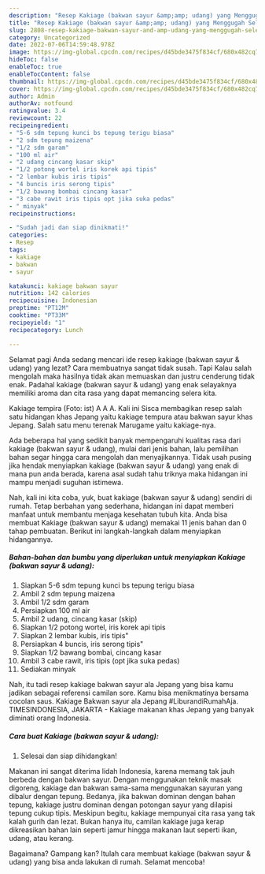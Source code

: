 ```yaml
---
description: "Resep Kakiage (bakwan sayur &amp;amp; udang) yang Menggugah Selera, Buat Buka Puasa Bisa Manjain Lidah"
title: "Resep Kakiage (bakwan sayur &amp;amp; udang) yang Menggugah Selera, Buat Buka Puasa Bisa Manjain Lidah"
slug: 2808-resep-kakiage-bakwan-sayur-and-amp-udang-yang-menggugah-selera-buat-buka-puasa-bisa-manjain-lidah
category: Uncategorized
date: 2022-07-06T14:59:48.978Z
image: https://img-global.cpcdn.com/recipes/d45bde3475f834cf/680x482cq70/kakiage-bakwan-sayur-udang-foto-resep-utama.jpg
hideToc: false
enableToc: true
enableTocContent: false
thumbnail: https://img-global.cpcdn.com/recipes/d45bde3475f834cf/680x482cq70/kakiage-bakwan-sayur-udang-foto-resep-utama.jpg
cover: https://img-global.cpcdn.com/recipes/d45bde3475f834cf/680x482cq70/kakiage-bakwan-sayur-udang-foto-resep-utama.jpg
author: Admin
authorAv: notfound
ratingvalue: 3.4
reviewcount: 22
recipeingredient:
- "5-6 sdm tepung kunci bs tepung terigu biasa"
- "2 sdm tepung maizena"
- "1/2 sdm garam"
- "100 ml air"
- "2 udang cincang kasar skip"
- "1/2 potong wortel iris korek api tipis"
- "2 lembar kubis iris tipis"
- "4 buncis iris serong tipis"
- "1/2 bawang bombai cincang kasar"
- "3 cabe rawit iris tipis opt jika suka pedas"
- " minyak"
recipeinstructions:

- "Sudah jadi dan siap dinikmati!"
categories:
- Resep
tags:
- kakiage
- bakwan
- sayur

katakunci: kakiage bakwan sayur 
nutrition: 142 calories
recipecuisine: Indonesian
preptime: "PT12M"
cooktime: "PT33M"
recipeyield: "1"
recipecategory: Lunch

---
```



Selamat pagi Anda sedang mencari ide resep kakiage (bakwan sayur &amp; udang) yang lezat? Cara membuatnya sangat tidak susah. Tapi Kalau salah mengolah maka hasilnya tidak akan memuaskan dan justru cenderung tidak enak. Padahal kakiage (bakwan sayur &amp; udang) yang enak selayaknya memiliki aroma dan cita rasa yang dapat memancing selera kita.


Kakiage tempira (Foto: ist) A A A. Kali ini Sisca membagikan resep salah satu hidangan khas Jepang yaitu kakiage tempura atau bakwan sayur khas Jepang. Salah satu menu terenak Marugame yaitu kakiage-nya.

Ada beberapa hal yang sedikit banyak mempengaruhi kualitas rasa dari kakiage (bakwan sayur &amp; udang), mulai dari jenis bahan, lalu pemilihan bahan segar hingga cara mengolah dan menyajikannya. Tidak usah pusing jika hendak menyiapkan kakiage (bakwan sayur &amp; udang) yang enak di mana pun anda berada, karena asal sudah tahu triknya maka hidangan ini mampu menjadi suguhan istimewa.


Nah, kali ini kita coba, yuk, buat kakiage (bakwan sayur &amp; udang) sendiri di rumah. Tetap berbahan yang sederhana, hidangan ini dapat memberi manfaat untuk membantu menjaga kesehatan tubuh kita. Anda bisa membuat Kakiage (bakwan sayur &amp; udang) memakai 11 jenis bahan dan 0 tahap pembuatan. Berikut ini langkah-langkah dalam menyiapkan hidangannya.

<!--inarticleads1-->

##### Bahan-bahan dan bumbu yang diperlukan untuk menyiapkan Kakiage (bakwan sayur &amp; udang):

1. Siapkan 5-6 sdm tepung kunci bs tepung terigu biasa
1. Ambil 2 sdm tepung maizena
1. Ambil 1/2 sdm garam
1. Persiapkan 100 ml air
1. Ambil 2 udang, cincang kasar (skip)
1. Siapkan 1/2 potong wortel, iris korek api tipis
1. Siapkan 2 lembar kubis, iris tipis&#34;
1. Persiapkan 4 buncis, iris serong tipis&#34;
1. Siapkan 1/2 bawang bombai, cincang kasar
1. Ambil 3 cabe rawit, iris tipis (opt jika suka pedas)
1. Sediakan  minyak


Nah, itu tadi resep kakiage bakwan sayur ala Jepang yang bisa kamu jadikan sebagai referensi camilan sore. Kamu bisa menikmatinya bersama cocolan saus. Kakiage Bakwan sayur ala Jepang #LiburandiRumahAja. TIMESINDONESIA, JAKARTA - Kakiage makanan khas Jepang yang banyak diminati orang Indonesia. 

<!--inarticleads2-->

##### Cara buat Kakiage (bakwan sayur &amp; udang):


1. Selesai dan siap dihidangkan!

Makanan ini sangat diterima lidah Indonesia, karena memang tak jauh berbeda dengan bakwan sayur. Dengan menggunakan teknik masak digoreng, kakiage dan bakwan sama-sama menggunakan sayuran yang dibalur dengan tepung. Bedanya, jika bakwan dominan dengan bahan tepung, kakiage justru dominan dengan potongan sayur yang dilapisi tepung cukup tipis. Meskipun begitu, kakiage mempunyai cita rasa yang tak kalah gurih dan lezat. Bukan hanya itu, camilan kakiage juga kerap dikreasikan bahan lain seperti jamur hingga makanan laut seperti ikan, udang, atau kerang. 

Bagaimana? Gampang kan? Itulah cara membuat kakiage (bakwan sayur &amp; udang) yang bisa anda lakukan di rumah. Selamat mencoba!
